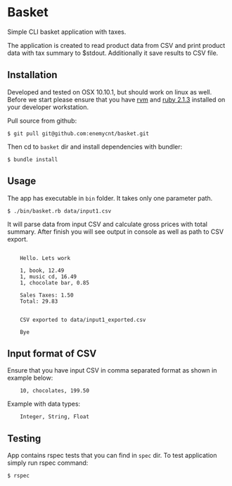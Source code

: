 # Basket

Simple CLI basket application with taxes.

The application is created to read product data from CSV and print product data with tax summary to $stdout.
Additionally it save results to CSV file.

## Installation
Developed and tested on OSX 10.10.1, but should work on linux as well.
Before we start please ensure that you have [rvm](https://rvm.io/rvm/install) and [ruby 2.1.3](https://rvm.io/rubies/installing) installed on your developer workstation.

Pull source from github:

    $ git pull git@github.com:enemycnt/basket.git

Then cd to `basket` dir and install dependencies with bundler:

    $ bundle install


## Usage

The app has executable in `bin` folder.
It takes only one parameter path.

    $ ./bin/basket.rb data/input1.csv

It will parse data from input CSV and calculate gross prices with total summary.
After finish you will see output in console as well as path to CSV export.

```

    Hello. Lets work

    1, book, 12.49
    1, music cd, 16.49
    1, chocolate bar, 0.85

    Sales Taxes: 1.50
    Total: 29.83


    CSV exported to data/input1_exported.csv

    Bye
```

## Input format of CSV
Ensure that you have input CSV in comma separated format as shown in example below:

```
    10, chocolates, 199.50
```

Example with data types:

```
    Integer, String, Float
```


## Testing
App contains rspec tests that you can find in `spec` dir.
To test application simply run rspec command:

    $ rspec